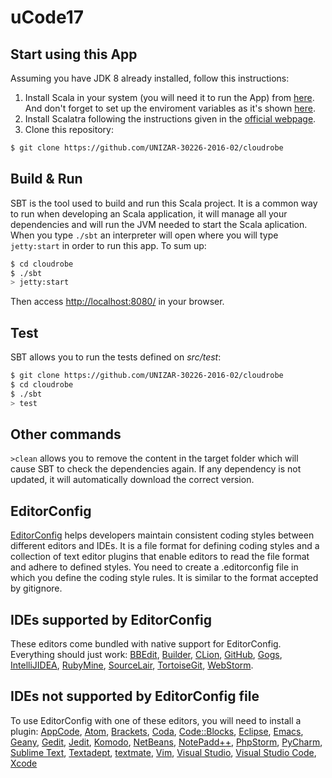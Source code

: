 # uCode17

## Start using this App ##
 Assuming you have JDK 8 already installed, follow this instructions:

1. Install Scala in your system (you will need it to run the App) from [here](http://www.scala-lang.org/download). And don't forget to set up the enviroment variables as it's shown [here](http://www.scala-lang.org/download/install.html).
2. Install Scalatra following the instructions given in the [official webpage](http://scalatra.org/getting-started/installation.html).
3. Clone this repository:
```sh
$ git clone https://github.com/UNIZAR-30226-2016-02/cloudrobe
```

## Build & Run ##
SBT is the tool used to build and run this Scala project. It is a common way to run when developing an Scala application, it will manage all your dependencies and will run the JVM needed to start the Scala aplication.
When you type `./sbt` an interpreter will open where you will type `jetty:start` in order to run this app.
To sum up:

```sh
$ cd cloudrobe
$ ./sbt
> jetty:start
```

Then access [http://localhost:8080/](http://localhost:8080/) in your browser.

## Test ##
SBT allows you to run the tests defined on *src/test*:

```sh
$ git clone https://github.com/UNIZAR-30226-2016-02/cloudrobe
$ cd cloudrobe
$ ./sbt
> test
```

## Other commands ##
`>clean` allows you to remove the content in the target folder which will cause
SBT to check the dependencies again. If any dependency is not updated, it will
automatically download the correct version.

## EditorConfig
[EditorConfig](http://editorconfig.org/) helps developers maintain consistent coding styles between different editors and IDEs. It is a file format for defining coding styles and a collection of text editor plugins that enable editors to read the file format and adhere to defined styles.
You need to create a .editorconfig file in which you define the coding style rules. It is similar to the format accepted by gitignore.

## IDEs supported by EditorConfig
These editors come bundled with native support for EditorConfig. Everything should just work: [BBEdit](http://www.barebones.com/support/technotes/editorconfig.html), [Builder](https://wiki.gnome.org/Apps/Builder/Features#EditorConfig), [CLion](https://github.com/JetBrains/intellij-community/tree/master/plugins/editorconfig), [GitHub](https://github.com/RReverser/github-editorconfig#readme), [Gogs](https://gogs.io/), [IntelliJIDEA](https://github.com/JetBrains/intellij-community/tree/master/plugins/editorconfig), [RubyMine](https://github.com/JetBrains/intellij-community/tree/master/plugins/editorconfig), [SourceLair](https://www.sourcelair.com/features/editorconfig), [TortoiseGit](https://tortoisegit.org/), [WebStorm](https://github.com/JetBrains/intellij-community/tree/master/plugins/editorconfig).

## IDEs not supported by EditorConfig file

To use EditorConfig with one of these editors, you will need to install a plugin: [AppCode](https://plugins.jetbrains.com/plugin/7294), [Atom](https://github.com/sindresorhus/atom-editorconfig#readme), [Brackets](https://github.com/kidwm/brackets-editorconfig/), [Coda](https://panic.com/coda/plugins.php#Plugins), [Code::Blocks](https://github.com/editorconfig/editorconfig-codeblocks#readme), [Eclipse](https://github.com/ncjones/editorconfig-eclipse#readme), [Emacs](https://github.com/editorconfig/editorconfig-emacs#readme), [Geany](https://github.com/editorconfig/editorconfig-geany#readme), [Gedit](https://github.com/editorconfig/editorconfig-gedit#readme), [Jedit](https://github.com/editorconfig/editorconfig-jedit#readme), [Komodo](http://komodoide.com/packages/addons/editorconfig/), [NetBeans](https://github.com/welovecoding/editorconfig-netbeans#readme), [NotePadd++](https://github.com/editorconfig/editorconfig-notepad-plus-plus#readme), [PhpStorm](https://plugins.jetbrains.com/plugin/7294), [PyCharm](https://plugins.jetbrains.com/plugin/7294), [Sublime Text](https://github.com/sindresorhus/editorconfig-sublime#readme), [Textadept](https://github.com/editorconfig/editorconfig-textadept#readme), [textmate](https://github.com/Mr0grog/editorconfig-textmate#readme), [Vim](https://github.com/editorconfig/editorconfig-vim#readme), [Visual Studio](https://github.com/editorconfig/editorconfig-visualstudio#readme), [Visual Studio Code](https://marketplace.visualstudio.com/items?itemName=EditorConfig.EditorConfig), [Xcode](https://github.com/MarcoSero/EditorConfig-Xcode)

